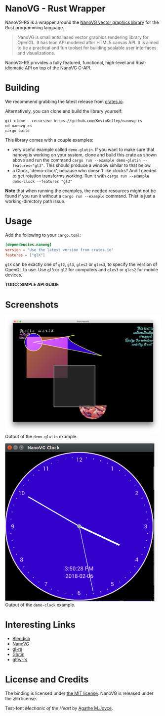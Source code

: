 # NanoVG - Rust Wrapper

NanoVG-RS is a wrapper around the [NanoVG vector graphics library](https://github.com/memononen/nanovg) for the Rust programming language.

> NanoVG is small antialiased vector graphics rendering library for OpenGL. It has lean API modeled after HTML5 canvas API. It is aimed to be a practical and fun toolset for building scalable user interfaces and visualizations.

NanoVG-RS provides a fully featured, functional, high-level and Rust-idiomatic API on top of the NanoVG C-API.

# Building

We recommend grabbing the latest release from [crates.io](https://crates.io/crates/nanovg).

Alternatively, you can clone and build the library yourself:

    git clone --recursive https://github.com/KevinKelley/nanovg-rs
    cd nanovg-rs
    cargo build

This library comes with a couple examples:
- very useful example called `demo-glutin`. If you want to make sure that nanovg is working on your system, clone and build this crate as shown above and run the command `cargo run --example demo-glutin --features="gl3"`. This should produce a window similar to that below.
- a Clock, 'demo-clock', because who doesn't like clocks?  And I needed to get rotation transforms working.  Run it with `cargo run --example demo-clock --features "gl3"`

**Note** that when running the examples, the needed resources might not be found if you run it without a `cargo run --example` command. Thist is just a working-directory path issue.

Usage
=====

Add the following to your `Cargo.toml`:

```toml
[dependencies.nanovg]
version = "Use the latest version from crates.io"
features = ["glX"]
```

`glX` can be exactly one of `gl2`, `gl3`, `gles2` or `gles3`,
to specify the version of OpenGL to use. Use `gl3` or `gl2` for computers and `gles3` or `gles2` for mobile devices.

**TODO: SIMPLE API GUIDE**

# Screenshots

![demo-glutin](/demo-glutin.png)
Output of the `demo-glutin` example.

![demo-clock](/demo-clock.png)
Output of the `demo-clock` example.

# Interesting Links

- [Blendish](https://bitbucket.org/duangle/blendish)
- [NanoVG](https://github.com/memononen/nanovg)
- [gl-rs](https://github.com/bjz/gl-rs)
- [Glutin](https://github.com/tomaka/glutin)
- [glfw-rs](https://github.com/PistonDevelopers/glfw-rs)

# License and Credits

The binding is licensed under [the MIT license](LICENSE.txt).
NanoVG is released under the zlib license.

Test-font *Mechanic of the Heart* by [Agathe M.Joyce](https://www.dafont.com/agathe-m-joyce.d6546).